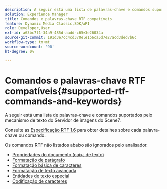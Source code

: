 ```yaml
---
description: A seguir está uma lista de palavras-chave e comandos suportados pelo mecanismo de texto do Servidor de imagens do Scene7.
solution: Experience Manager
title: Comandos e palavras-chave RTF compatíveis
feature: Dynamic Media Classic,SDK/API
role: Developer,User
exl-id: a63bc7f1-34a9-485d-aadd-c65e3e26034a
source-git-commit: 191d3e7cc4cd370e1e1b6ca5d7e27acd3ded7b6c
workflow-type: tm+mt
source-wordcount: '90'
ht-degree: 0%

---
```


# Comandos e palavras-chave RTF compatíveis{#supported-rtf-commands-and-keywords}

A seguir está uma lista de palavras-chave e comandos suportados pelo mecanismo de texto do Servidor de imagens do Scene7.

Consulte as [Especificação RTF 1.6](https://msdn.microsoft.com/en-us/library/aa140277%28v=office.10%29.aspx) para obter detalhes sobre cada palavra-chave ou comando.

Os comandos RTF não listados abaixo são ignorados pelo analisador.

* [Propriedades do documento (caixa de texto)](r-document-text-box-properties.md)
* [Formatação de parágrafo](r-paragraph-formatting.md)
* [Formatação básica de caracteres](r-basic-character-formatting.md)
* [Formatação de texto avançada](r-advanced-text-formatting.md)
* [Entidades de texto especial](r-special-text-entities.md)
* [Codificação de caracteres](r-is-http-character-encoding.md)
